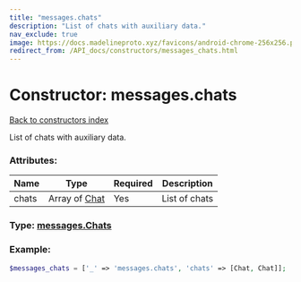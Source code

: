 ```yaml
---
title: "messages.chats"
description: "List of chats with auxiliary data."
nav_exclude: true
image: https://docs.madelineproto.xyz/favicons/android-chrome-256x256.png
redirect_from: /API_docs/constructors/messages_chats.html
---
```

# Constructor: messages.chats  
[Back to constructors index](/API_docs/constructors/index.html)



List of chats with auxiliary data.

### Attributes:

| Name     |    Type       | Required | Description |
|----------|---------------|----------|-------------|
|chats|Array of [Chat](/API_docs/types/Chat.html) | Yes|List of chats|



### Type: [messages.Chats](/API_docs/types/messages.Chats.html)


### Example:

```php
$messages_chats = ['_' => 'messages.chats', 'chats' => [Chat, Chat]];
```  
